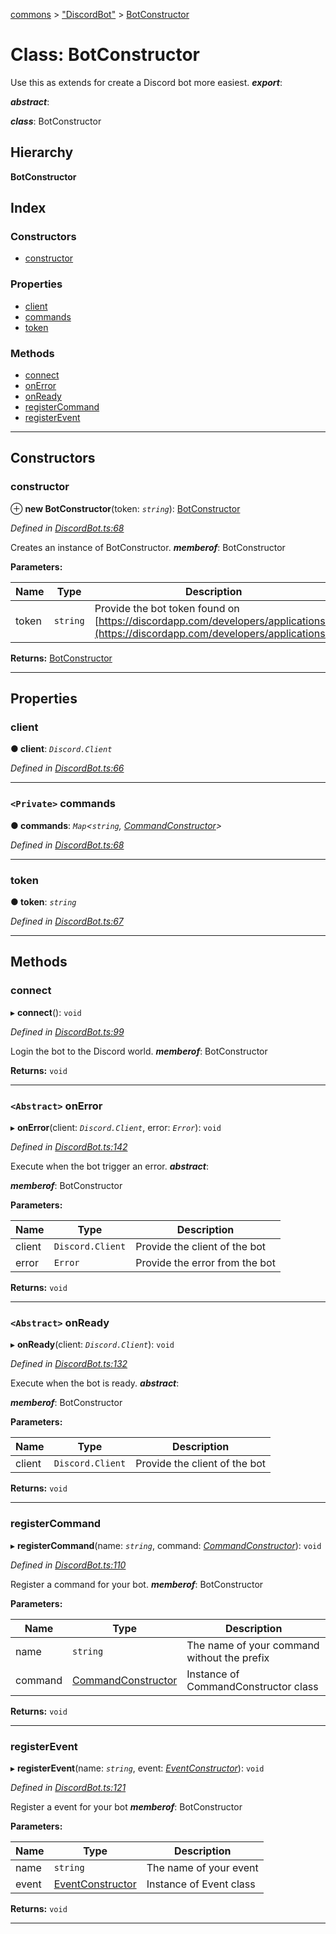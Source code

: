 [commons](../README.md) > ["DiscordBot"](../modules/_discordbot_.md) > [BotConstructor](../classes/_discordbot_.botconstructor.md)

# Class: BotConstructor

Use this as extends for create a Discord bot more easiest.
*__export__*: 

*__abstract__*: 

*__class__*: BotConstructor

## Hierarchy

**BotConstructor**

## Index

### Constructors

* [constructor](_discordbot_.botconstructor.md#constructor)

### Properties

* [client](_discordbot_.botconstructor.md#client)
* [commands](_discordbot_.botconstructor.md#commands)
* [token](_discordbot_.botconstructor.md#token)

### Methods

* [connect](_discordbot_.botconstructor.md#connect)
* [onError](_discordbot_.botconstructor.md#onerror)
* [onReady](_discordbot_.botconstructor.md#onready)
* [registerCommand](_discordbot_.botconstructor.md#registercommand)
* [registerEvent](_discordbot_.botconstructor.md#registerevent)

---

## Constructors

<a id="constructor"></a>

###  constructor

⊕ **new BotConstructor**(token: *`string`*): [BotConstructor](_discordbot_.botconstructor.md)

*Defined in [DiscordBot.ts:68](https://github.com/Maxime6678/commons/blob/6d85187/src/DiscordBot.ts#L68)*

Creates an instance of BotConstructor.
*__memberof__*: BotConstructor

**Parameters:**

| Name | Type | Description |
| ------ | ------ | ------ |
| token | `string` |  Provide the bot token found on [https://discordapp.com/developers/applications/](https://discordapp.com/developers/applications/) |

**Returns:** [BotConstructor](_discordbot_.botconstructor.md)

___

## Properties

<a id="client"></a>

###  client

**● client**: *`Discord.Client`*

*Defined in [DiscordBot.ts:66](https://github.com/Maxime6678/commons/blob/6d85187/src/DiscordBot.ts#L66)*

___
<a id="commands"></a>

### `<Private>` commands

**● commands**: *`Map`<`string`, [CommandConstructor](_discordbot_.commandconstructor.md)>*

*Defined in [DiscordBot.ts:68](https://github.com/Maxime6678/commons/blob/6d85187/src/DiscordBot.ts#L68)*

___
<a id="token"></a>

###  token

**● token**: *`string`*

*Defined in [DiscordBot.ts:67](https://github.com/Maxime6678/commons/blob/6d85187/src/DiscordBot.ts#L67)*

___

## Methods

<a id="connect"></a>

###  connect

▸ **connect**(): `void`

*Defined in [DiscordBot.ts:99](https://github.com/Maxime6678/commons/blob/6d85187/src/DiscordBot.ts#L99)*

Login the bot to the Discord world.
*__memberof__*: BotConstructor

**Returns:** `void`

___
<a id="onerror"></a>

### `<Abstract>` onError

▸ **onError**(client: *`Discord.Client`*, error: *`Error`*): `void`

*Defined in [DiscordBot.ts:142](https://github.com/Maxime6678/commons/blob/6d85187/src/DiscordBot.ts#L142)*

Execute when the bot trigger an error.
*__abstract__*: 

*__memberof__*: BotConstructor

**Parameters:**

| Name | Type | Description |
| ------ | ------ | ------ |
| client | `Discord.Client` |  Provide the client of the bot |
| error | `Error` |  Provide the error from the bot |

**Returns:** `void`

___
<a id="onready"></a>

### `<Abstract>` onReady

▸ **onReady**(client: *`Discord.Client`*): `void`

*Defined in [DiscordBot.ts:132](https://github.com/Maxime6678/commons/blob/6d85187/src/DiscordBot.ts#L132)*

Execute when the bot is ready.
*__abstract__*: 

*__memberof__*: BotConstructor

**Parameters:**

| Name | Type | Description |
| ------ | ------ | ------ |
| client | `Discord.Client` |  Provide the client of the bot |

**Returns:** `void`

___
<a id="registercommand"></a>

###  registerCommand

▸ **registerCommand**(name: *`string`*, command: *[CommandConstructor](_discordbot_.commandconstructor.md)*): `void`

*Defined in [DiscordBot.ts:110](https://github.com/Maxime6678/commons/blob/6d85187/src/DiscordBot.ts#L110)*

Register a command for your bot.
*__memberof__*: BotConstructor

**Parameters:**

| Name | Type | Description |
| ------ | ------ | ------ |
| name | `string` |  The name of your command without the prefix |
| command | [CommandConstructor](_discordbot_.commandconstructor.md) |  Instance of CommandConstructor class |

**Returns:** `void`

___
<a id="registerevent"></a>

###  registerEvent

▸ **registerEvent**(name: *`string`*, event: *[EventConstructor](_discordbot_.eventconstructor.md)*): `void`

*Defined in [DiscordBot.ts:121](https://github.com/Maxime6678/commons/blob/6d85187/src/DiscordBot.ts#L121)*

Register a event for your bot
*__memberof__*: BotConstructor

**Parameters:**

| Name | Type | Description |
| ------ | ------ | ------ |
| name | `string` |  The name of your event |
| event | [EventConstructor](_discordbot_.eventconstructor.md) |  Instance of Event class |

**Returns:** `void`

___

